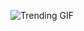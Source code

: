 
<!-- GIF_SECTION -->
![Trending GIF](https://media0.giphy.com/media/v1.Y2lkPThiYjIxNzcydXVwYTM0bThhemQxb3Z6em1hcXg2YTRvMnprdXd3cHB1b3pleHhuYSZlcD12MV9naWZzX3NlYXJjaCZjdD1n/3oKIPnAiaMCws8nOsE/giphy.gif)
<!-- END_GIF_SECTION -->
